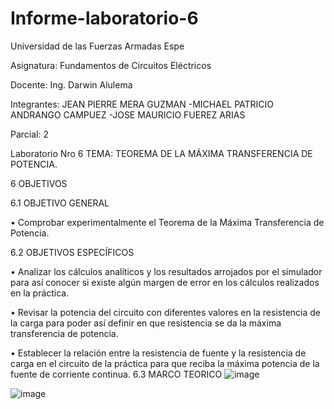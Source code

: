 # Informe-laboratorio-6

Universidad de las Fuerzas Armadas Espe

Asignatura: Fundamentos de Circuitos Eléctricos

Docente: Ing. Darwin Alulema

Integrantes: JEAN PIERRE MERA GUZMAN -MICHAEL PATRICIO ANDRANGO CAMPUEZ -JOSE MAURICIO FUEREZ ARIAS

Parcial: 2

Laboratorio Nro 6 TEMA: TEOREMA DE LA MÁXIMA TRANSFERENCIA DE POTENCIA.

6 OBJETIVOS

6.1 OBJETIVO GENERAL

• Comprobar experimentalmente el Teorema de la Máxima Transferencia de Potencia.

6.2 OBJETIVOS ESPECÍFICOS

• Analizar los cálculos analíticos y los resultados arrojados por el simulador para así conocer si existe algún margen de error en los cálculos realizados en la práctica.

• Revisar la potencia del circuito con diferentes valores en la resistencia de la carga para poder así definir en que resistencia se da la máxima transferencia de potencia.

• Establecer la relación entre la resistencia de fuente y la resistencia de carga en el circuito de la práctica para que reciba la máxima potencia de la fuente de corriente continua.
6.3 MARCO TEORICO
![image](https://user-images.githubusercontent.com/104911658/212157491-1566d161-e38f-41ae-89b8-34ed26004f9e.png)

![image](https://user-images.githubusercontent.com/104911658/212155951-eb094f1c-990c-40f7-bce1-df33fcec3d26.png)
